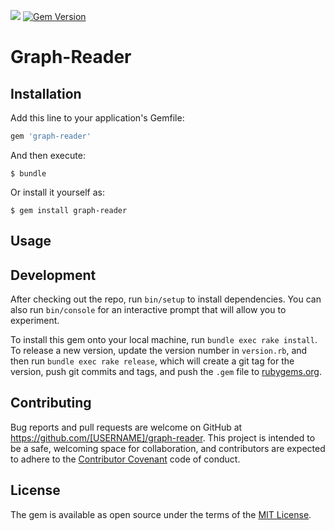 <a href="https://codeclimate.com/github/shadow3x3x3/graph-reader"><img src="https://codeclimate.com/github/shadow3x3x3/graph-reader/badges/gpa.svg" /></a>
[![Gem Version](https://badge.fury.io/rb/graph-reader.svg)](https://badge.fury.io/rb/graph-reader)
# Graph-Reader

## Installation

Add this line to your application's Gemfile:

```ruby
gem 'graph-reader'
```

And then execute:

    $ bundle

Or install it yourself as:

    $ gem install graph-reader

## Usage

## Development

After checking out the repo, run `bin/setup` to install dependencies. You can also run `bin/console` for an interactive prompt that will allow you to experiment.

To install this gem onto your local machine, run `bundle exec rake install`. To release a new version, update the version number in `version.rb`, and then run `bundle exec rake release`, which will create a git tag for the version, push git commits and tags, and push the `.gem` file to [rubygems.org](https://rubygems.org).

## Contributing

Bug reports and pull requests are welcome on GitHub at https://github.com/[USERNAME]/graph-reader. This project is intended to be a safe, welcoming space for collaboration, and contributors are expected to adhere to the [Contributor Covenant](http://contributor-covenant.org) code of conduct.


## License

The gem is available as open source under the terms of the [MIT License](http://opensource.org/licenses/MIT).


